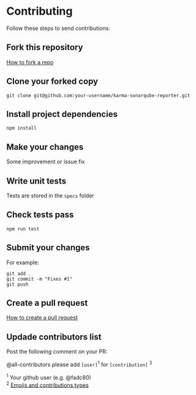 # Contributing

Follow these steps to send contributions:

## Fork this repository

[How to fork a repo][1]

## Clone your forked copy

```
git clone git@github.com:your-username/karma-sonarqube-reporter.git
```

## Install project dependencies

```
npm install
```

## Make your changes

Some improvement or issue fix

## Write unit tests

Tests are stored in the `specs` folder

## Check tests pass

```
npm run test
```

## Submit your changes

For example:

```
git add .  
git commit -m "Fixes #1"
git push
```

## Create a pull request

[How to create a pull request][2]

## Updade contributors list

Post the following comment on your PR:

@all-contributors please add `[user]`<sup>1</sup> for `[contribution]`
<sup>2</sup>

<sup>1</sup> Your github user (e.g. @fadc80)  
<sup>2</sup> [Emojis and contributions types][3]

[1]:https://help.github.com/en/articles/fork-a-repo
[2]:https://help.github.com/en/articles/creating-a-pull-request
[3]: https://allcontributors.org/docs/en/emoji-key
